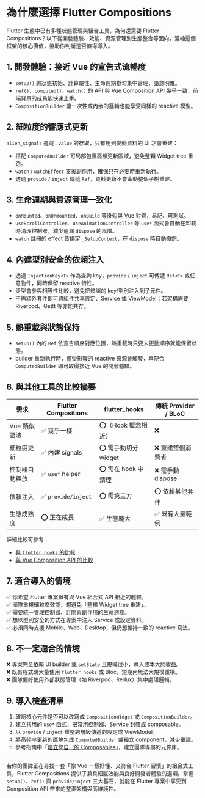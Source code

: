 # 為什麼選擇 Flutter Compositions

Flutter 生態中已有多種狀態管理與組合工具，為何還需要 Flutter Compositions？以下從開發體驗、效能、資源管理到生態整合等面向，濃縮這個框架的核心價值，協助你判斷是否值得導入。

## 1. 開發體驗：接近 Vue 的宣告式流暢度

- `setup()` 將狀態初始、計算屬性、生命週期掛勾集中管理，語意明確。  
- `ref()`、`computed()`、`watch()` 的 API 與 Vue Composition API 幾乎一致，前端背景的成員能快速上手。  
- `CompositionBuilder` 讓一次性或內嵌的邏輯也能享受同樣的 reactive 模型。

## 2. 細粒度的響應式更新

`alien_signals` 追蹤 `.value` 的存取，只有用到變動資料的 UI 才會重建：

- 搭配 `ComputedBuilder` 可局部包裹高頻更新區域，避免整顆 Widget tree 重跑。  
- `watch` / `watchEffect` 支援副作用，確保只在必要時重新執行。  
- 透過 `provide` / `inject` 傳遞 `Ref`，資料更新不會牽動整個子樹重建。

## 3. 生命週期與資源管理一致化

- `onMounted`、`onUnmounted`、`onBuild`  等掛勾與 Vue 對齊，易記、可測試。  
- `useScrollController`、`useAnimationController` 等 `use*` 函式會自動在卸載時清理控制器，減少遺漏 `dispose` 的風險。  
- `watch` 註冊的 effect 皆綁定 `_SetupContext`，在 `dispose` 時自動撤銷。

## 4. 內建型別安全的依賴注入

- 透過 `InjectionKey<T>` 作為查詢 key，`provide` / `inject` 可傳遞 `Ref<T>` 或任意物件，同時保留 reactive 特性。  
- 泛型會參與相等性比較，避免把錯誤的 key/型別注入到子元件。  
- 不需額外套件即可跨組件共享設定、Service 或 ViewModel；若架構需要 Riverpod、GetIt 等亦能共存。

## 5. 熱重載與狀態保持

- `setup()` 內的 `Ref` 依宣告順序對應位置，熱重載時只要未更動順序就能保留狀態。  
- builder 重新執行時，僅受影響的 reactive 來源會觸發，再配合 `ComputedBuilder` 即可取得接近 Vue 的開發體驗。

## 6. 與其他工具的比較摘要

| 需求 | Flutter Compositions | flutter_hooks | 傳統 Provider / BLoC |
|------|----------------------|---------------|-----------------------|
| Vue 類似語法 | ✅ 幾乎一樣 | ⭕（Hook 概念相近） | ❌ |
| 細粒度更新 | ✅ 內建 signals | ⭕ 需手動切分 widget | ❌ 重建整個消費者 |
| 控制器自動釋放 | ✅ `use*` helper | ⭕ 需在 hook 中清理 | ❌ 需手動 dispose |
| 依賴注入 | ✅ `provide/inject` | ⭕ 需第三方 | ⭕ 依賴其他套件 |
| 生態成熟度 | ⭕ 正在成長 | ✅ 生態龐大 | ✅ 既有大量範例 |

詳細比較可參考：
- [與 `flutter_hooks` 的比較](/guide/flutter-hooks-comparison)  
- [與 Vue Composition API 的比較](/guide/vue-comparison)

## 7. 適合導入的情境

✅ 你希望 Flutter 專案擁有與 Vue 組合式 API 相近的體驗。  
✅ 團隊重視細粒度效能、想避免「整棵 Widget tree 重建」。  
✅ 需要統一管理控制器、訂閱與副作用的生命週期。  
✅ 想以型別安全的方式在專案中注入 Service 或設定資料。  
✅ 必須同時支援 Mobile、Web、Desktop，但仍想維持一致的 reactive 寫法。

## 8. 不一定適合的情境

❌ 專案完全依賴 UI builder 或 `setState` 且規模很小，導入成本大於收益。  
❌ 既有程式碼大量使用 `flutter_hooks` 或 Bloc，短期內無法大規模重構。  
❌ 團隊偏好使用外部狀態管理（如 Riverpod、Redux）集中處理邏輯。

## 9. 導入檢查清單

1. 確認核心元件是否可以改寫成 `CompositionWidget` 或 `CompositionBuilder`。  
2. 建立共用的 `use*` 函式，把常用控制器、Service 封裝成 composable。  
3. 以 `provide` / `inject` 重整跨層級傳遞的設定或 ViewModel。  
4. 將高頻率更新的區塊包成 `ComputedBuilder` 或獨立 component，減少重建。  
5. 參考指南中「[建立您自己的 Composables](/guide/creating-composables)」，建立團隊專屬的元件庫。

---

若你的團隊正在尋找一套「像 Vue 一樣好懂、又符合 Flutter 習慣」的組合式工具，Flutter Compositions 提供了兼具細膩效能與良好開發者體驗的選項。掌握 `setup()`、`ref()` 與 `provide/inject` 三大基石，就能在 Flutter 專案中享受到 Composition API 帶來的整潔架構與高維護性。
